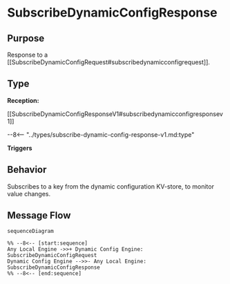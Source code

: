<div class="message" markdown>


# SubscribeDynamicConfigResponse

## Purpose

<!-- --8<-- [start:purpose] -->
Response to a [[SubscribeDynamicConfigRequest#subscribedynamicconfigrequest]].
<!-- --8<-- [end:purpose] -->

## Type

<!-- --8<-- [start:type] -->
**Reception:**

[[SubscribeDynamicConfigResponseV1#subscribedynamicconfigresponsev1]]

--8<-- "../types/subscribe-dynamic-config-response-v1.md:type"

**Triggers**



<!-- --8<-- [end:type] -->

## Behavior

<!-- --8<-- [start:behavior] -->
Subscribes to a key from the dynamic configuration KV-store, to monitor value changes.
<!-- --8<-- [end:behavior] -->


## Message Flow

<!-- --8<-- [start:messages] -->
```mermaid
sequenceDiagram

%% --8<-- [start:sequence]
Any Local Engine ->>+ Dynamic Config Engine: SubscribeDynamicConfigRequest
Dynamic Config Engine -->>- Any Local Engine: SubscribeDynamicConfigResponse
%% --8<-- [end:sequence]
```

<!-- --8<-- [end:messages] -->

</div>
